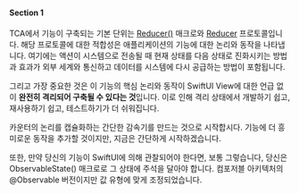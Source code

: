 #### Section 1
TCA에서 기능이 구축되는 기본 단위는 [Reducer()](https://pointfreeco.github.io/swift-composable-architecture/main/documentation/composablearchitecture/reducer()/) 매크로와 [Reducer](https://pointfreeco.github.io/swift-composable-architecture/main/documentation/composablearchitecture/reducer/) 프로토콜입니다. 해당 프로토콜에 대한 적합성은 애플리케이션의 기능에 대한 논리와 동작을 나타냅니다. 여기에는 액션이 시스템으로 전송될 때 현재 상태를 다음 상태로 진화시키는 방법과 효과가 외부 세계와 통신하고 데이터를 시스템에 다시 공급하는 방법이 포함됩니다.

그리고 가장 중요한 것은 이 기능의 핵심 논리와 동작이 SwiftUI View에 대한 언급 없이 **완전히 격리되어 구축될 수 있다는 것**입니다. 이로 인해 격리 상태에서 개발하기 쉽고, 재사용하기 쉽고, 테스트하기가 더 쉬워집니다.

카운터의 논리를 캡슐화하는 간단한 감속기를 만드는 것으로 시작합시다. 기능에 더 흥미로운 동작을 추가할 것이지만, 지금은 간단하게 시작하겠습니다.

또한, 만약 당신의 기능이 SwiftUI에 의해 관찰되어야 한다면, 보통 그렇습니다, 당신은 ObservableState() 매크로로 그 상태에 주석을 달아야 합니다. 컴포저블 아키텍처의 @Observable 버전이지만 값 유형에 맞게 조정되었습니다.